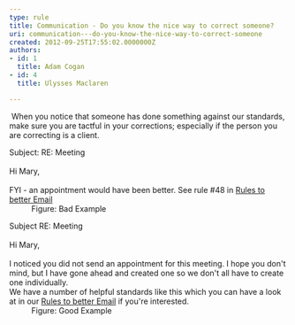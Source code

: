 ```yaml
---
type: rule
title: Communication - Do you know the nice way to correct someone?
uri: communication---do-you-know-the-nice-way-to-correct-someone
created: 2012-09-25T17:55:02.0000000Z
authors:
- id: 1
  title: Adam Cogan
- id: 4
  title: Ulysses Maclaren

---
```




<span class='intro'> <p>​
                    When you notice that someone has done something against our standards, make sure
                    you are tactful in your corrections; especially if the person you are correcting
                    is a client.
                </p> </span>

<dl class="bad">
                    <dt>Subject&#58; RE&#58; Meeting<br>
                        <br>
                        Hi Mary,<br>
                        <br>
                        FYI - an appointment would have been better. See rule #48 in <a href="/Communication/RulesToBetterEmail/Pages/SendOutlookCalendarAppointmentsWhenAppropriate.aspx">
                            Rules to better Email</a> </dt>
                    <dd>
                        Figure&#58; Bad Example</dd></dl>
                <dl class="good">
                    <dt>Subject RE&#58; Meeting<br>
                        <br>
                        Hi Mary,<br>
                        <br>
                        I noticed you did not send an appointment for this meeting. I hope you don't mind,
                        but I have gone ahead and created one so we don't all have to create one individually.
                        <br>
                        We have a number of helpful standards like this which you can have a look at in
                        our <a href="/Communication/RulesToBetterEmail/Pages/SendOutlookCalendarAppointmentsWhenAppropriate.aspx">Rules to
                            better Email</a> if you're interested. </dt>
                    <dd>
                        Figure&#58; Good Example</dd></dl>



